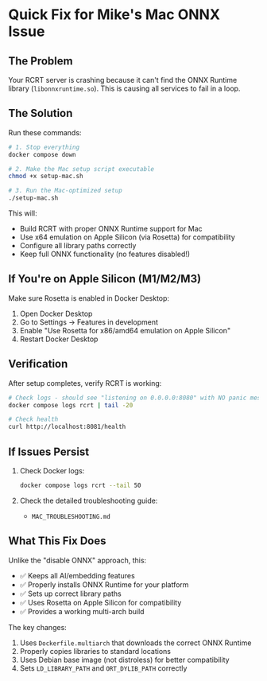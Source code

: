 # Quick Fix for Mike's Mac ONNX Issue

## The Problem
Your RCRT server is crashing because it can't find the ONNX Runtime library (`libonnxruntime.so`). This is causing all services to fail in a loop.

## The Solution

Run these commands:

```bash
# 1. Stop everything
docker compose down

# 2. Make the Mac setup script executable
chmod +x setup-mac.sh

# 3. Run the Mac-optimized setup
./setup-mac.sh
```

This will:
- Build RCRT with proper ONNX Runtime support for Mac
- Use x64 emulation on Apple Silicon (via Rosetta) for compatibility
- Configure all library paths correctly
- Keep full ONNX functionality (no features disabled!)

## If You're on Apple Silicon (M1/M2/M3)

Make sure Rosetta is enabled in Docker Desktop:
1. Open Docker Desktop
2. Go to Settings → Features in development
3. Enable "Use Rosetta for x86/amd64 emulation on Apple Silicon"
4. Restart Docker Desktop

## Verification

After setup completes, verify RCRT is working:

```bash
# Check logs - should see "listening on 0.0.0.0:8080" with NO panic messages
docker compose logs rcrt | tail -20

# Check health
curl http://localhost:8081/health
```

## If Issues Persist

1. Check Docker logs:
   ```bash
   docker compose logs rcrt --tail 50
   ```

2. Check the detailed troubleshooting guide:
   - `MAC_TROUBLESHOOTING.md`

## What This Fix Does

Unlike the "disable ONNX" approach, this:
- ✅ Keeps all AI/embedding features
- ✅ Properly installs ONNX Runtime for your platform
- ✅ Sets up correct library paths
- ✅ Uses Rosetta on Apple Silicon for compatibility
- ✅ Provides a working multi-arch build

The key changes:
1. Uses `Dockerfile.multiarch` that downloads the correct ONNX Runtime
2. Properly copies libraries to standard locations
3. Uses Debian base image (not distroless) for better compatibility
4. Sets `LD_LIBRARY_PATH` and `ORT_DYLIB_PATH` correctly
